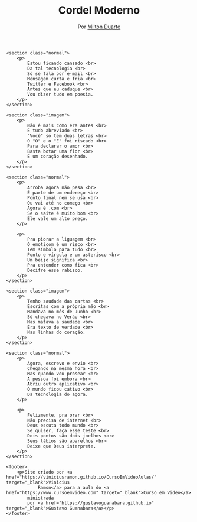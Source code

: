 <!DOCTYPE html>
<html lang="pt-br">

<head>
    <meta charset="UTF-8">
    <meta http-equiv="X-UA-Compatible" content="IE=edge">
    <meta name="viewport" content="width=device-width, initial-scale=1.0">
    <title>Cordel Moderno</title>
    <link rel="stylesheet" href="estilo/style.css">
</head>

<body>
    <header>
        <h1>Cordel Moderno</h1>
        <p>Por <a href="https://www.recantodasletras.com.br/poesias/3186743" target="_blank">Milton Duarte</a></p>
    </header>

    <section class="normal">
        <p>
            Estou ficando cansado <br>
            Da tal tecnologia <br>
            Só se fala por e-mail <br>
            Mensagem curta e fria <br>
            Twitter e Facebook <br>
            Antes que eu caduque <br>
            Vou dizer tudo em poesia.
        </p>
    </section>

    <section class="imagem">
        <p>
            Não é mais como era antes <br>
            É tudo abreviado <br>
            "Você" só tem duas letras <br>
            O "O" e o "E" foi riscado <br>
            Para declarar o amor <br>
            Basta botar uma flor <br>
            E um coração desenhado.
        </p>
    </section>

    <section class="normal">
        <p>
            Arroba agora não pesa <br>
            É parte de um endereço <br>
            Ponto final nem se usa <br>
            Ou vai até no começo <br>
            Agora é .com <br>
            Se o saite é muito bom <br>
            Ele vale um alto preço.
        </p>

        <p>
            Pra piorar a liguagem <br>
            O emoticom é um risco <br>
            Tem símbolo para tudo <br>
            Ponto e vírgula e um asterisco <br>
            Um beijo significa <br>
            Pra entender como fica <br>
            Decifre esse rabisco.
        </p>
    </section>

    <section class="imagem">
        <p>
            Tenho saudade das cartas <br>
            Escritas com a própria mão <br>
            Mandava no mês de Junho <br>
            Só chegava no Verão <br>
            Mas matava a saudade <br>
            Era texto de verdade <br>
            Nas linhas do coração.
        </p>
    </section>

    <section class="normal">
        <p>
            Agora, escrevo e envio <br>
            Chegando na mesma hora <br>
            Mas quando vou prosear <br>
            A pessoa foi embora <br>
            Abriu outro aplicativo <br>
            O mundo ficou cativo <br>
            Da tecnologia do agora.
        </p>

        <p>
            Felizmente, pra orar <br>
            Não precisa de internet <br>
            Deus escuta todo mundo <br>
            Se quiser, faça esse teste <br>
            Dois pontos são dois joelhos <br>
            Seus lábios são aparelhos <br>
            Deixe que Deus interprete.
        </p>
    </section>

    <footer>
        <p>Site criado por <a href="https://viniciusramon.github.io/CursoEmVideoAulas/" target="_blank">Vinicius
                Ramon</a> para a aula do <a href="https://www.cursoemvideo.com" target="_blank">Curso em Video</a>
            ministrada
            por <a href="https://gustavoguanabara.github.io" target="_blank">Gustavo Guanabara</a></p>
    </footer>
</body>

</html>
